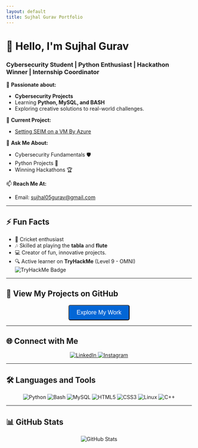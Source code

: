 ```yaml
---
layout: default
title: Sujhal Gurav Portfolio
---
```


# 👋 Hello, I'm **Sujhal Gurav**  
### Cybersecurity Student | Python Enthusiast | Hackathon Winner | Internship Coordinator  

🌱 **Passionate about:**  
- **Cybersecurity Projects**  
- Learning **Python, MySQL, and BASH**  
- Exploring creative solutions to real-world challenges.  

🔭 **Current Project:**  
- [Setting SEIM on a VM By Azure](https://github.com/Heartking-2324/NetSleuths)  

💬 **Ask Me About:**  
- Cybersecurity Fundamentals 🛡️  
- Python Projects 🐍  
- Winning Hackathons 🏆  

📫 **Reach Me At:**  
- Email: [sujhal05gurav@gmail.com](mailto:sujhal05gurav@gmail.com)  

---

## ⚡ Fun Facts
- 🏏 Cricket enthusiast  
- 🎶 Skilled at playing the **tabla** and **flute**  
- 💻 Creator of fun, innovative projects.  
- 🔍 Active learner on **TryHackMe** (Level 9 - OMNI)  
  ![TryHackMe Badge](https://tryhackme-badges.s3.amazonaws.com/Heartking.png)

---

## 🚀 View My Projects on GitHub  
<p align="center">
  <a href="https://github.com/Heartking-2324" target="_blank">
    <button style="background-color:#0366d6; color:white; padding:10px 20px; border-radius:5px; font-size:16px;">Explore My Work</button>
  </a>
</p>

---

## 🌐 Connect with Me  
<p align="center">
  <a href="https://linkedin.com/in/sujhalgurav" target="_blank">
    <img src="https://img.shields.io/badge/LinkedIn-Sujhal%20Gurav-blue?style=for-the-badge&logo=linkedin" alt="LinkedIn">
  </a>
  <a href="https://instagram.com/heartking_2324/" target="_blank">
    <img src="https://img.shields.io/badge/Instagram-Heartking__2324-purple?style=for-the-badge&logo=instagram" alt="Instagram">
  </a>
</p>

---

## 🛠️ Languages and Tools  
<p align="center">
  <img src="https://img.shields.io/badge/-Python-FFD43B?style=for-the-badge&logo=python&logoColor=blue" alt="Python">
  <img src="https://img.shields.io/badge/-Bash-4EAA25?style=for-the-badge&logo=gnu-bash&logoColor=white" alt="Bash">
  <img src="https://img.shields.io/badge/-MySQL-4479A1?style=for-the-badge&logo=mysql&logoColor=white" alt="MySQL">
  <img src="https://img.shields.io/badge/-HTML5-E34F26?style=for-the-badge&logo=html5&logoColor=white" alt="HTML5">
  <img src="https://img.shields.io/badge/-CSS3-1572B6?style=for-the-badge&logo=css3&logoColor=white" alt="CSS3">
  <img src="https://img.shields.io/badge/-Linux-FCC624?style=for-the-badge&logo=linux&logoColor=black" alt="Linux">
  <img src="https://img.shields.io/badge/-C++-00599C?style=for-the-badge&logo=c%2B%2B&logoColor=white" alt="C++">
</p>

---

## 📊 GitHub Stats  
<p align="center">
  <img src="https://github-readme-stats.vercel.app/api/top-langs/?username=Heartking-2324&layout=compact&theme=radical" alt="GitHub Stats">
</p>
